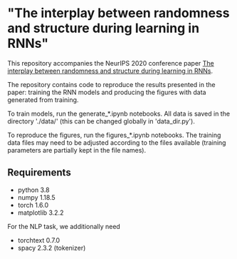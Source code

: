 # "The interplay between randomness and structure during learning in RNNs"

This repository accompanies the NeurIPS 2020 conference paper [The interplay between randomness and structure during learning in RNNs](https://arxiv.org/abs/2006.11036). 

The repository contains code to reproduce the results presented in the paper: training the RNN models and producing the figures with data generated from training. 

To train models, run the generate_\*.ipynb notebooks. All data is saved in the directory './data/' (this can be changed globally in 'data_dir.py').

To reproduce the figures, run the figures_\*.ipynb notebooks. The training data files may need to be adjusted according to the files available (training parameters are partially kept in the file names).

## Requirements

* python 3.8
* numpy 1.18.5
* torch 1.6.0
* matplotlib 3.2.2

For the NLP task, we additionally need

* torchtext 0.7.0
* spacy 2.3.2 (tokenizer)
